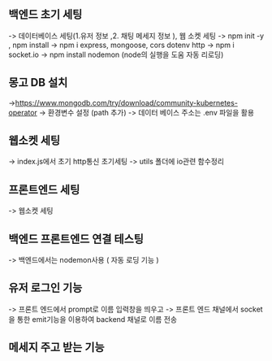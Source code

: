 ## 백엔드 초기 세팅

-> 데이터베이스 세팅(1.유저 정보 ,2. 채팅 메세지 정보 ), 웹 소켓 세팅 
-> npm init -y , npm install
-> npm i express, mongoose, cors dotenv http
-> npm i socket.io
-> npm install nodemon (node의 실행을 도움 자동 리로딩)

## 몽고 DB 설치 
->https://www.mongodb.com/try/download/community-kubernetes-operator
-> 환경변수 설정 (path 추가)
-> 데이터 베이스 주소는 .env 파일을 활용 

## 웹소켓 세팅
 -> index.js에서 초기 http통신 초기세팅 
 -> utils 폴더에 io관련 함수정리 

## 프론트엔드 세팅 

 -> 웹소켓 세팅 

## 백엔드 프론트엔드 연결 테스팅 

-> 백엔드에서는 nodemon사용 ( 자동 로딩 기능 )

## 유저 로그인 기능 

-> 프론트 엔드에서 prompt로 이름 입력창을 띄우고 
-> 프론트 엔드 채널에서 socket을 통한 emit기능을 이용하여 backend 채널로 이름 전송 

## 메세지 주고 받는 기능 
